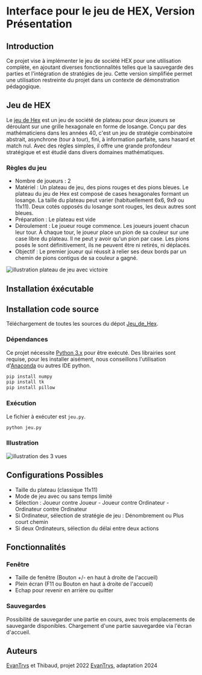 # Interface pour le jeu de HEX, Version Présentation

## Introduction
Ce projet vise à implémenter le jeu de société HEX pour une utilisation complète, en ajoutant diverses fonctionnalités telles que la sauvegarde des parties et l'intégration de stratégies de jeu.
Cette version simplifiée permet une utilisation restreinte du projet dans un contexte de démonstration pédagogique.

## Jeu de HEX
Le [jeu de Hex](https://fr.wikipedia.org/wiki/Hex) est un jeu de société de plateau pour deux joueurs se déroulant sur une grille hexagonale en forme de losange. Conçu par des mathématiciens dans les années 40, c'est un jeu de stratégie combinatoire abstrait, asynchrone (tour à tour), fini, à information parfaite, sans hasard et match nul. Avec des règles simples, il offre une grande profondeur stratégique et est étudié dans divers domaines mathématiques.

### Règles du jeu
- Nombre de joueurs : 2
- Matériel : Un plateau de jeu, des pions rouges et des pions bleues.
Le plateau du jeu de Hex est composé de cases hexagonales formant un 
losange. La taille du plateau peut varier (habituellement 6x6, 9x9 ou 11x11). 
Deux cotés opposés du losange sont rouges, les deux autres sont bleues.
- Préparation : Le plateau est vide
- Déroulement : Le joueur rouge commence. Les joueurs jouent chacun leur 
tour. À chaque tour, le joueur place un pion de sa couleur sur une case libre 
du plateau. Il ne peut y avoir qu'un pion par case. Les pions posés le sont 
définitivement, ils ne peuvent être ni retirés, ni déplacés.
- Objectif : Le premier joueur qui réussit à relier ses deux bords par un chemin 
de pions contigus de sa couleur a gagné.

![illustration plateau de jeu avec victoire](https://media.discordapp.net/attachments/1087514695268847656/1203760499402215534/image.png?ex=65d24453&is=65bfcf53&hm=85e037d4cbebf64f18080f56f104628da083317fb863f38199e0e9bdf441ea51&=&format=webp&quality=lossless)

## Installation éxécutable

## Installation code source
Téléchargement de toutes les sources du dépot [Jeu_de_Hex](https://github.com/EvanTrvs/Jeu_de_Hex).

### Dépendances
Ce projet nécessite [Python 3.x](https://www.python.org/downloads/) pour être exécuté. Des librairies sont requise, pour les installer aisément, nous conseillons l'utilisation d'[Anaconda](https://www.anaconda.com) ou autres IDE python.
  ```bash
  pip install numpy
  pip install tk
  pip install pillow
  ```
### Exécution
Le fichier à exécuter est `jeu.py`.
  ```bash
  python jeu.py
  ```
### Illustration
![illustration des 3 vues](https://media.discordapp.net/attachments/1087514695268847656/1203761815008321586/image.png?ex=65d2458d&is=65bfd08d&hm=a2f5d0d2bdd818174d95333113514587b2bbd26311098b7831c79cdae984307e&=&format=webp&quality=lossless&width=820&height=671)

## Configurations Possibles
- Taille du plateau (classique 11x11)
- Mode de jeu avec ou sans temps limité
- Sélection : Joueur contre Joueur - Joueur contre Ordinateur - Ordinateur contre Ordinateur
- Si Ordinateur, sélection de stratégie de jeu : Dénombrement ou Plus court chemin
- Si deux Ordinateurs, sélection du délai entre deux actions

## Fonctionnalités
### Fenêtre
- Taille de fenêtre (Bouton +/- en haut à droite de l'accueil)
- Plein écran (F11 ou Bouton en haut à droite de l'accueil)
- Echap pour revenir en arrière ou quitter

### Sauvegardes
Possibilité de sauvegarder une partie en cours, avec trois emplacements de sauvegarde disponibles.
Chargement d'une partie sauvegardée via l'écran d'accueil.

## Auteurs
[EvanTrvs](https://github.com/EvanTrvs) et Thibaud, projet 2022
[EvanTrvs](https://github.com/EvanTrvs), adaptation 2024
